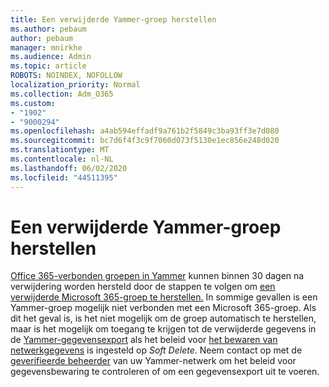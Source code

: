```yaml
---
title: Een verwijderde Yammer-groep herstellen
ms.author: pebaum
author: pebaum
manager: mnirkhe
ms.audience: Admin
ms.topic: article
ROBOTS: NOINDEX, NOFOLLOW
localization_priority: Normal
ms.collection: Adm_O365
ms.custom:
- "1902"
- "9000294"
ms.openlocfilehash: a4ab594effadf9a761b2f5849c3ba93ff3e7d080
ms.sourcegitcommit: bc7d6f4f3c9f7060d073f5130e1ec856e248d020
ms.translationtype: MT
ms.contentlocale: nl-NL
ms.lasthandoff: 06/02/2020
ms.locfileid: "44511395"
---
```

# <a name="restore-a-deleted-yammer-group"></a>Een verwijderde Yammer-groep herstellen

[Office 365-verbonden groepen in Yammer](https://docs.microsoft.com/yammer/manage-yammer-groups/yammer-and-office-365-groups) kunnen binnen 30 dagen na verwijdering worden hersteld door de stappen te volgen om [een verwijderde Microsoft 365-groep te herstellen.](https://docs.microsoft.com/microsoft-365/admin/create-groups/restore-deleted-group)
In sommige gevallen is een Yammer-groep mogelijk niet verbonden met een Microsoft 365-groep. Als dit het geval is, is het niet mogelijk om de groep automatisch te herstellen, maar is het mogelijk om toegang te krijgen tot de verwijderde gegevens in de [Yammer-gegevensexport](https://docs.microsoft.com/yammer/manage-security-and-compliance/export-yammer-enterprise-data) als het beleid voor [het bewaren van netwerkgegevens](https://docs.microsoft.com/yammer/manage-security-and-compliance/manage-data-compliance) is ingesteld op *Soft Delete*. Neem contact op met de [geverifieerde beheerder](https://docs.microsoft.com/yammer/manage-yammer-users/manage-yammer-admins) van uw Yammer-netwerk om het beleid voor gegevensbewaring te controleren of om een gegevensexport uit te voeren.

